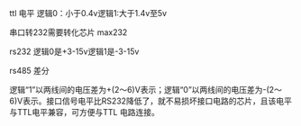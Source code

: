 ttl 电平 逻辑0：小于0.4v逻辑1:大于1.4v至5v

串口转232需要转化芯片 max232

rs232 逻辑0是+3-15v逻辑1是-3-15v

rs485 差分

逻辑“1”以两线间的电压差为+(2～6)V表示；逻辑“0”以两线间的电压差为-(2～6)V表示。接口信号电平比RS232降低了，就不易损坏接口电路的芯片，且该电平与TTL电平兼容，可方便与TTL 电路连接。